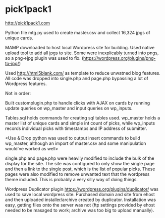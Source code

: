 # pick1pack1
http://pick1pack1.com

Python file mtg.py used to create master.csv and collect 16,324 jpgs of unique cards.

MAMP downloaded to host local Wordpress site for building. Used native upload tool to add all jpgs to site. Some were inexplicably turned into pngs, so a png->jpg plugin was used to fix. (https://wordpress.org/plugins/png-to-jpg/)

Used http://html5blank.com/ as template to reduce unwatned blog features. All code was dropped into single.php and page.php bypassing a lot of Wordpress features.

Not in order:

Built customplugin.php to handle clicks with AJAX on cards by running update queries on wp_master and input queries on wp_inputs.

Tables.sql holds commands for creating sql tables used. wp_master holds a master list of unique cards and simple int count of picks, while wp_inputs records individual picks with timestamps and IP address of submitter.

<Use & Drop python was used to output insert commands to build wp_master, although an import of master.csv and some manipulation would've worked as well>

single.php and page.php were heavily modified to include the bulk of the display for the site. The site was configured to only show the single page and then a link to the single post, which is the list of popular picks. These pages were also modified to remove unwanted text that the wordpress theme included. This is probably a very silly way of doing things.

Wordpress Duplicator plugin https://wordpress.org/plugins/duplicator/ was used to save local wordpress site. Purchased domain and site from ehost and then uploaded installer/archive created by duplicator. Installation was easy, getting files onto the server was not (ftp settings provided by ehost needed to be masaged to work; archive was too big to upload manually).



